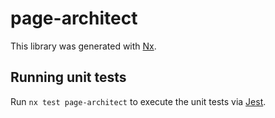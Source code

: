 # page-architect

This library was generated with [Nx](https://nx.dev).

## Running unit tests

Run `nx test page-architect` to execute the unit tests via [Jest](https://jestjs.io).
